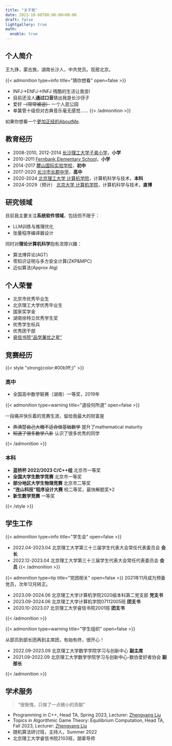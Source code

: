 ```yaml
---
title: "关于我"
date: 2023-10-08T00:00:00+08:00
draft: false
lightgallery: true
math:
  enable: true
---
```


## 个人简介

王九铮，蒙古族，湖南长沙人，中共党员。现居北京。

{{< admonition type=info title="猜你想看" open=false >}}
- INFJ->ENFJ->INFJ 残酷的生活让我变I
- 目前还没人**通过口音**猜出我是长沙伢子
- 爱好 ~~（常常被迫）~~ 一个人逛公园
- 单簧管十级但对古典音乐毫无感觉……
{{< /admonition >}}

如果你想看一个[更加正经的AboutMe](https://jiuzhengwang.github.io/).

<!-- 兴趣爱好有编程、阅读（买书）和打羽毛球、游泳等，也包括睡觉和摸鱼。

{{< admonition type=info title="细说" open=false >}}
- 买书千余册，读毕者寥寥，尤其喜爱**人文社科**类，喜欢**收集系列**
- 正在开发自用的**图书管理系统**，基本功能已经完成，但还有若干细节待完善
- 蛙仰蝶自都会，（以前）日常2'45''配速游2-5km，但是**中关村校区无游泳馆**
- 羽毛球爱好者，不过基本功不扎实，但是**中关村校区的羽毛球馆好难预定**
- **多久都睡不醒且没醒多久就会困**的资深患者，时常阴间作息，努力调整中
{{< /admonition >}} -->

## 教育经历
- 2008-2010, 2012-2014 [长沙理工大学子弟小学](https://www.csust.edu.cn/hqjt/fwdh/zdxx.htm)，**小学**
- 2010-2011 [Fernbank Elementary School](https://www.fernbankelementary.com/)，**小学**
- 2014-2017 [麓山国际实验学校](https://www.bnds.cn)，**初中**
- 2017-2020 [长沙市长郡中学](http://www.changjun.com.cn/)，**高中**
- 2020-2024 [北京理工大学 计算机学院](https://cs.bit.edu.cn/)，计算机科学与技术，**本科**
- 2024-2029（预计） [北京大学 计算机学院](https://cs.pku.edu.cn/)，计算机科学与技术，**直博**

## 研究领域

目前我主要关注**系统软件领域**，包括但不限于：
- LLM训练与推理优化
- 张量程序编译器设计

同时对**理论计算机科学**抱有浓厚兴趣：
- 算法博弈论(AGT)
- 零知识证明与多方安全计算(ZKP&MPC)
- 近似算法(Approx Alg)

## 个人荣誉
- 北京市优秀毕业生
- 北京理工大学优秀毕业生
- 国家奖学金
- 湖南徐特立优秀学生奖
- 优秀学生标兵
- 优秀团干部
- [睿信书院“品学兼优之星”](https://mp.weixin.qq.com/s/wuB6r9hwiSFis-1cJbl_Ag)

## 竞赛经历


{{< style "strong{color:#00b1ff;}" >}}

### 高中


- 全国高中数学联赛（湖南）一等奖，2019年

{{< admonition type=warning title="退役何所道" open=false >}}

一段痛并快乐着的竞赛生涯，留给我最大的财富是
- ~~弄清楚自己大概不适合做基础数学~~ 提升了mathematical maturity
- ~~知道了很多数学八卦~~ 认识了很多优秀的同学

{{< /admonition >}}

### 本科


- **蓝桥杯 2022/2023 C/C++组** 北京市一等奖
- **全国大学生数学竞赛** 北京市一等奖
- **部分地区大学生物理竞赛** 北京市二等奖
- **“连山科技”程序设计大赛** 校二等奖，最快解题奖*2
- **新生数学竞赛** 一等奖



{{< /style >}}


## 学生工作

{{< admonition type=info title="学生会" open=false >}}
- 2022.04-2023.04 北京理工大学第三十三届学生代表大会常任代表委员会 **会长**
- 2022.12-2023.04 北京理工大学第三十三届学生代表大会常任代表委员会 **会员**
{{< /admonition >}}

{{< admonition type=tip title="党团相关" open=false >}}
2021年11月成为预备党员，次年12月转正。

- 2023.09-2024.06 北京理工大学计算机学院2020级本科第二党支部 **党支书**
- 2023.09-2024.06 北京理工大学计算机学院07112005班 **团支书**
- 2020.10-2023.07 北京理工大学睿信书院2001班 **团支书**

{{< /admonition >}}

{{< admonition type=warning title="学生组织" open=false >}}

从部员到部长团再到主席团，有始有终，很开心！

- 2022.09-2023.09 北京理工大学数学学院学习与创新中心 **副主席**
- 2021.09-2022.09 北京理工大学数学学院学习与创新中心-数协爱好者协会 **副部长**

{{< /admonition >}}


## 学术服务

> “很惭愧，只做了一点微小的贡献”

- Programming in C++, Head TA, Spring 2023, Lecturer: [Zhengyang Liu](https://lozycs.github.io/)
- Topics in Algorithmic Game Theory: Equilibrium Computation, Head TA, Fall 2023, Lecturer: [Zhengyang Liu](https://lozycs.github.io/)
- 随机算法研讨班，主持人，Summer 2022
- 北京理工大学睿信书院2103班，朋辈导师


